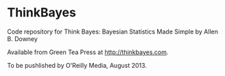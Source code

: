 ThinkBayes
==========

Code repository for Think Bayes: Bayesian Statistics Made Simple
by Allen B. Downey

Available from Green Tea Press at http://thinkbayes.com.

To be pushlished by O'Reilly Media, August 2013.

